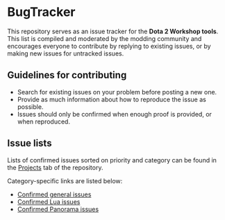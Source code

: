 # BugTracker
This repository serves as an issue tracker for the **Dota 2 Workshop tools**. This list is compiled and moderated by the modding community and encourages everyone to contribute by replying to existing issues, or by making new issues for untracked issues.

## Guidelines for contributing
- Search for existing issues on your problem before posting a new one.
- Provide as much information about how to reproduce the issue as possible.
- Issues should only be confirmed when enough proof is provided, or when reproduced.

## Issue lists
Lists of confirmed issues sorted on priority and category can be found in the [Projects](https://github.com/ModDota/BugTracker/projects) tab of the repository.

Category-specific links are listed below:

- [Confirmed general issues](https://github.com/ModDota/BugTracker/projects/3)
- [Confirmed Lua issues](https://github.com/ModDota/BugTracker/projects/1)
- [Confirmed Panorama issues](https://github.com/ModDota/BugTracker/projects/2)
